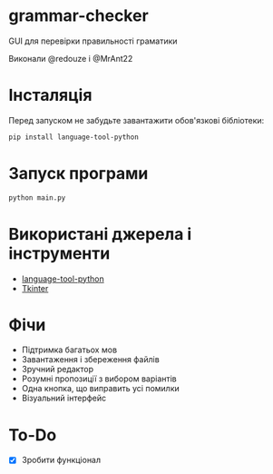 # grammar-checker

GUI для перевірки правильності граматики

Виконали @redouze i @MrAnt22

# Інсталяція

Перед запуском не забудьте завантажити обов'язкові бібліотеки:

```bash
pip install language-tool-python
```

# Запуск програми

```bash
python main.py
```

# Використані джерела і інструменти

- [language-tool-python](https://pypi.org/project/language-tool-python/)
- [Tkinter](https://docs.python.org/3/library/tkinter.html)

# Фічи

- Підтримка багатьох мов
- Завантаження і збереження файлів
- Зручний редактор
- Розумні пропозиції з вибором варіантів
- Одна кнопка, що виправить усі помилки
- Візуальний інтерфейс

# To-Do

- [x] Зробити функціонал
